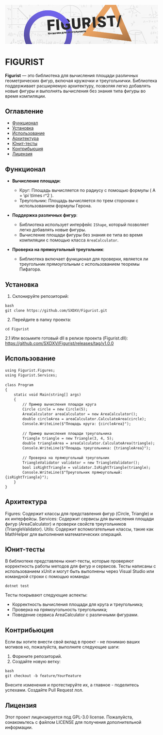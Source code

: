 [![Header](https://github.com/SXDXV/SXDXV/blob/main/Res/figurist%20promo2.jpg)](https://t.me/sxdxvsxdxv)

# FIGURIST

**Figurist** — это библиотека для вычисления площади различных геометрических фигур, включая кружочки и треугольнички. Библиотека поддерживает расширяемую архитектуру, позволяя легко добавлять новые фигуры и выполнять вычисления без знания типа фигуры во время компиляции.

## Оглавление

- [Функционал](#функционал)
- [Установка](#установка)
- [Использование](#использование)
- [Архитектура](#архитектура)
- [Юнит-тесты](#юнит-тесты)
- [Контрибьюция](#контрибьюция)
- [Лицензия](#лицензия)

## Функционал

- **Вычисление площади**:
  - Круг: Площадь вычисляется по радиусу с помощью формулы \( A = \pi \times r^2 \).
  - Треугольник: Площадь вычисляется по трем сторонам с использованием формулы Герона.

- **Поддержка различных фигур**:
  - Библиотека использует интерфейс `IShape`, который позволяет легко добавлять новые фигуры.
  - Вычисление площади фигуры без знания ее типа во время компиляции с помощью класса `AreaCalculator`.

- **Проверка на прямоугольный треугольник**:
  - Библиотека включает функционал для проверки, является ли треугольник прямоугольным с использованием теоремы Пифагора.

## Установка

1. Склонируйте репозиторий:

```
bash
git clone https://github.com/SXDXV/Figurist.git
```


2. Перейдите в папку проекта:

```
cd Figurist
```

2.1 Или возьмите готовый dll в релизе проекта (Figurist.dll):
https://github.com/SXDXV/Figurist/releases/tag/v1.0.0

## Использование

```
using Figurist.Figures;
using Figurist.Services;

class Program
{
    static void Main(string[] args)
    {
        // Пример вычисления площади круга
        Circle circle = new Circle(5);
        AreaCalculator areaCalculator = new AreaCalculator();
        double circleArea = areaCalculator.CalculateArea(circle);
        Console.WriteLine($"Площадь круга: {circleArea}");

        // Пример вычисления площади треугольника
        Triangle triangle = new Triangle(3, 4, 5);
        double triangleArea = areaCalculator.CalculateArea(triangle);
        Console.WriteLine($"Площадь треугольника: {triangleArea}");

        // Проверка на прямоугольный треугольник
        TriangleValidator validator = new TriangleValidator();
        bool isRightTriangle = validator.IsRightTriangle(triangle);
        Console.WriteLine($"Треугольник прямоугольный: {isRightTriangle}");
    }
}

```

## Архитектура

Figures: Содержит классы для представления фигур (Circle, Triangle) и их интерфейсы.
Services: Содержит сервисы для вычисления площади фигур (AreaCalculator) и проверки свойств треугольников (TriangleValidator).
Utils: Содержит вспомогательные классы, такие как MathHelper для выполнения математических операций.

## Юнит-тесты

В библиотеке представлены юнит-тесты, которые проверяют корректность работы методов для фигур и сервисов. Тесты написаны с использованием xUnit и могут быть выполнены через Visual Studio или командной строки с помощью команды:

```
dotnet test
```

Тесты покрывают следующие аспекты:
- Корректность вычисления площади для круга и треугольника;
- Проверка на прямоугольность треугольника;
- Поведение сервиса AreaCalculator с различными фигурами.

## Контрибьюция

Если вы хотите внести свой вклад в проект - не понимаю ваших мотивов но, пожалуйста, выполните следующие шаги:
1) Форкните репозиторий.
2) Создайте новую ветку:

```
bash
git checkout -b feature/YourFeature
```

Внесите изменения и протестируйте их, а главное - поделитесь успехами.
Создайте Pull Request лол.

## Лицензия

Этот проект лицензируется под GPL-3.0 license. Пожалуйста, ознакомьтесь с файлом LICENSE для получения дополнительной информации.
